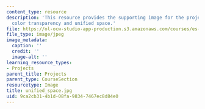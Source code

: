 ```yaml
---
content_type: resource
description: 'This resource provides the supporting image for the project letters:
  color transparency and unified space.'
file: https://ol-ocw-studio-app-production.s3.amazonaws.com/courses/es-298-art-of-color-spring-2005/9ca2cb314b1d08fa98347467ec8d84e0_unified_space.jpg
file_type: image/jpeg
image_metadata:
  caption: ''
  credit: ''
  image-alt: ''
learning_resource_types:
- Projects
parent_title: Projects
parent_type: CourseSection
resourcetype: Image
title: unified_space.jpg
uid: 9ca2cb31-4b1d-08fa-9834-7467ec8d84e0
---
```

